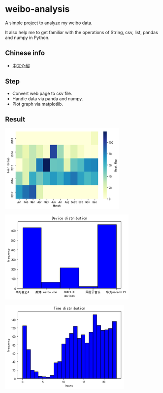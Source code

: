# weibo-analysis

A simple project to analyze my weibo data. 

It also help me to get familiar with the operations of String, csv, list, pandas and numpy in Python.

## Chinese info

* [中文介绍](https://www.luochang.ink/posts/my_weibo/)

## Step

* Convert web page to csv file.
* Handle data via panda and numpy.
* Plot graph via matplotlib.

## Result

![Heat map](img/heat_map.png)

![Device distribution](img/device_distribution.png)

![Sending time distribution](img/time_distribution.png)
